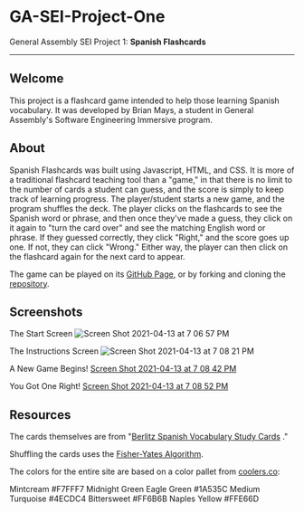 # GA-SEI-Project-One

General Assembly SEI Project 1: **Spanish Flashcards**
___
## Welcome

This project is a flashcard game intended to help those learning Spanish vocabulary.  It was developed by Brian Mays, a student in General Assembly's Software Engineering Immersive program.

## About

Spanish Flashcards was built using Javascript, HTML, and CSS.  It is more of a traditional flashcard teaching tool than a "game," in that there is no limit to the number of cards a student can guess, and the score is simply to keep track of learning progress.  The player/student starts a new game, and the program shuffles the deck.  The player clicks on the flashcards to see the Spanish word or phrase, and then once they've made a guess, they click on it again to "turn the card over" and see the matching English word or phrase.  If they guessed correctly, they click "Right," and the score goes up one.  If not, they can click "Wrong."  Either way, the player can then click on the flashcard again for the next card to appear.

The game can be played on its [GitHub Page](https://eskatonic.github.io/flashcards/), or by forking and cloning the [repository](https://github.com/eskatonic/flashcards).

## Screenshots

The Start Screen
![Screen Shot 2021-04-13 at 7 06 57 PM](https://user-images.githubusercontent.com/4081477/114644017-9474c580-9c8b-11eb-9d7e-b80ca140eca8.png)

The Instructions Screen
![Screen Shot 2021-04-13 at 7 08 21 PM](https://user-images.githubusercontent.com/4081477/114644367-3ac0cb00-9c8c-11eb-8654-0c33f52b66c5.png)

A New Game Begins!
[Screen Shot 2021-04-13 at 7 08 42 PM](https://user-images.githubusercontent.com/4081477/114644430-59bf5d00-9c8c-11eb-9b93-0dc61fc6d491.png)

You Got One Right!
[Screen Shot 2021-04-13 at 7 08 52 PM](https://user-images.githubusercontent.com/4081477/114644448-62179800-9c8c-11eb-8f10-830c3ca47b2d.png)


## Resources

The cards themselves are from "[Berlitz Spanish Vocabulary Study Cards](https://smile.amazon.com/Berlitz-Spanish-Vocabulary-Study-Cards/dp/9812680756/ref=sr_1_1?crid=204V8N3JS9CVS&dchild=1&keywords=berlitz+spanish+vocabulary+cards&qid=1618262258&sprefix=berlitz+spanish+voca%2Caps%2C220&sr=8-1) ."

Shuffling the cards uses the [Fisher-Yates Algorithm](https://en.wikipedia.org/wiki/Fisher%E2%80%93Yates_shuffle).

The colors for the entire site are based on a color pallet from [coolers.co](https://coolors.co/1a535c-4ecdc4-f7fff7-ff6b6b-ffe66d):

Mintcream #F7FFF7
Midnight Green Eagle Green #1A535C
Medium Turquoise #4ECDC4
Bittersweet #FF6B6B
Naples Yellow #FFE66D
